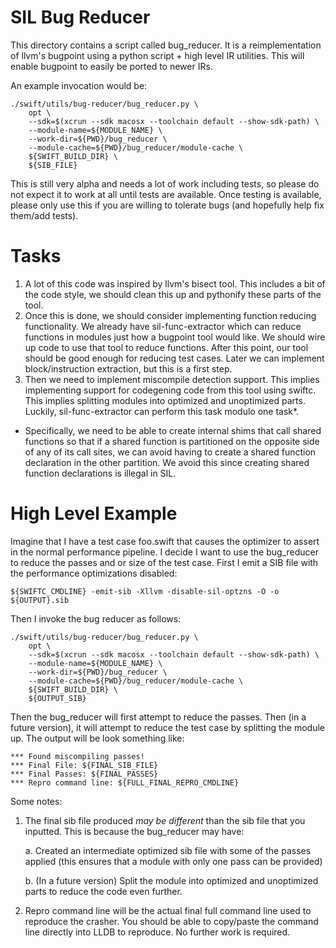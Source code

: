 
# SIL Bug Reducer

This directory contains a script called bug_reducer. It is a reimplementation of
llvm's bugpoint using a python script + high level IR utilities. This will
enable bugpoint to easily be ported to newer IRs.

An example invocation would be:

    ./swift/utils/bug-reducer/bug_reducer.py \
        opt \
        --sdk=$(xcrun --sdk macosx --toolchain default --show-sdk-path) \
        --module-name=${MODULE_NAME} \
        --work-dir=${PWD}/bug_reducer \
        --module-cache=${PWD}/bug_reducer/module-cache \
        ${SWIFT_BUILD_DIR} \
        ${SIB_FILE}

This is still very alpha and needs a lot of work including tests, so please do
not expect it to work at all until tests are available. Once testing is
available, please only use this if you are willing to tolerate bugs (and
hopefully help fix them/add tests).

# Tasks

1. A lot of this code was inspired by llvm's bisect tool. This includes a bit of
   the code style, we should clean this up and pythonify these parts of the
   tool.
2. Once this is done, we should consider implementing function reducing
   functionality. We already have sil-func-extractor which can reduce functions
   in modules just how a bugpoint tool would like. We should wire up code to use
   that tool to reduce functions. After this point, our tool should be good
   enough for reducing test cases. Later we can implement block/instruction
   extraction, but this is a first step.
3. Then we need to implement miscompile detection support. This implies
   implementing support for codegening code from this tool using swiftc. This
   implies splitting modules into optimized and unoptimized parts. Luckily,
   sil-func-extractor can perform this task modulo one task*.

* Specifically, we need to be able to create internal shims that call shared
  functions so that if a shared function is partitioned on the opposite side of
  any of its call sites, we can avoid having to create a shared function
  declaration in the other partition. We avoid this since creating shared
  function declarations is illegal in SIL.

# High Level Example

Imagine that I have a test case foo.swift that causes the optimizer to assert in
the normal performance pipeline. I decide I want to use the bug_reducer to
reduce the passes and or size of the test case. First I emit a SIB file with the
performance optimizations disabled:

    ${SWIFTC_CMDLINE} -emit-sib -Xllvm -disable-sil-optzns -O -o ${OUTPUT}.sib

Then I invoke the bug reducer as follows:

    ./swift/utils/bug-reducer/bug_reducer.py \
        opt \
        --sdk=$(xcrun --sdk macosx --toolchain default --show-sdk-path) \
        --module-name=${MODULE_NAME} \
        --work-dir=${PWD}/bug_reducer \
        --module-cache=${PWD}/bug_reducer/module-cache \
        ${SWIFT_BUILD_DIR} \
        ${OUTPUT_SIB}

Then the bug_reducer will first attempt to reduce the passes. Then (in a future
version), it will attempt to reduce the test case by splitting the module
up. The output will be look something like:

    *** Found miscompiling passes!
    *** Final File: ${FINAL_SIB_FILE}
    *** Final Passes: ${FINAL_PASSES}
    *** Repro command line: ${FULL_FINAL_REPRO_CMDLINE}

Some notes:

1. The final sib file produced _may be different_ than the sib file that you
inputted. This is because the bug_reducer may have:

    a. Created an intermediate optimized sib file with some of the passes applied
    (this ensures that a module with only one pass can be provided)

    b. (In a future version) Split the module into optimized and unoptimized parts
       to reduce the code even further.

2. Repro command line will be the actual final full command line used to
   reproduce the crasher. You should be able to copy/paste the command line
   directly into LLDB to reproduce. No further work is required.
